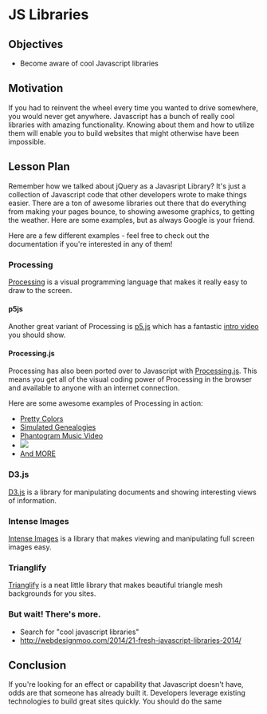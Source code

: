# JS Libraries

## Objectives

+ Become aware of cool Javascript libraries

## Motivation

If you had to reinvent the wheel every time you wanted to drive somewhere, you would never get anywhere. Javascript has a bunch of really cool libraries with amazing functionality. Knowing about them and how to utilize them will enable you to build websites that might otherwise have been impossible.

## Lesson Plan

Remember how we talked about jQuery as a Javasript Library? It's just a collection of Javascript code that other developers wrote to make things easier. There are a ton of awesome libraries out there that do everything from making your pages bounce, to showing awesome graphics, to getting the weather. Here are some examples, but as always Google is your friend.

Here are a few different examples - feel free to check out the documentation if you're interested in any of them!

### Processing

[Processing](https://processing.org/) is a visual programming language that makes it really easy to draw to the screen. 

#### p5js

Another great variant of Processing is [p5.js](http://p5js.org/) which has a fantastic [intro video](http://hello.p5js.org/) you should show.

#### Processing.js

Processing has also been ported over to Javascript with [Processing.js](http://processingjs.org/). This means you get all of the visual coding power of Processing in the browser and available to anyone with an internet connection.

Here are some awesome examples of Processing in action:
+ [Pretty Colors](http://smooth-ice-321.herokuapp.com/)
+ [Simulated Genealogies](http://bedford.io/projects/coaltrace/)
+ [Phantogram Music Video](https://www.youtube.com/watch?t=67&v=RsQjC5zVnt8)
+ <img src="http://dextro.org/hhhh/h001/h001.html">
+ [And MORE](http://processingjs.org/exhibition/)

### D3.js

[D3.js](http://d3js.org/) is a library for manipulating documents and showing interesting views of information.

### Intense Images

[Intense Images](http://tholman.com/intense-images/) is a library that makes viewing and manipulating full screen images easy. 

### Trianglify

[Trianglify](http://qrohlf.com/trianglify/) is a neat little library that makes beautiful triangle mesh backgrounds for you sites. 

### But wait! There's more.
+ Search for "cool javascript libraries"
+ http://webdesignmoo.com/2014/21-fresh-javascript-libraries-2014/

## Conclusion

If you're looking for an effect or capability that Javascript doesn't have, odds are that someone has already built it. Developers leverage existing technologies to build great sites quickly. You should do the same